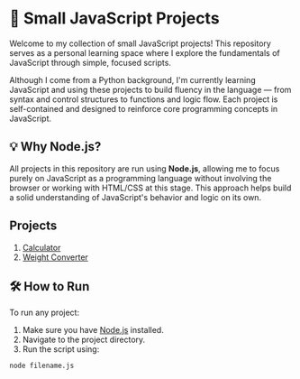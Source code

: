 # 📁 Small JavaScript Projects

Welcome to my collection of small JavaScript projects! This repository serves as a personal learning space where I explore the fundamentals of JavaScript through simple, focused scripts.

Although I come from a Python background, I'm currently learning JavaScript and using these projects to build fluency in the language — from syntax and control structures to functions and logic flow. Each project is self-contained and designed to reinforce core programming concepts in JavaScript.

## 💡 Why Node.js?

All projects in this repository are run using **Node.js**, allowing me to focus purely on JavaScript as a programming language without involving the browser or working with HTML/CSS at this stage. This approach helps build a solid understanding of JavaScript's behavior and logic on its own.

## Projects
1. [Calculator](/calculator/main.js)
2. [Weight Converter](/weight-converter/main.js)

## 🛠️ How to Run

To run any project:

1. Make sure you have [Node.js](https://nodejs.org/) installed.
2. Navigate to the project directory.
3. Run the script using:

```bash
node filename.js
```